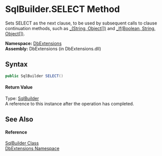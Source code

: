 SqlBuilder.SELECT Method
========================
Sets SELECT as the next clause, to be used by subsequent calls to clause continuation methods, such as [_(String, Object[])][1] and [_If(Boolean, String, Object[])][2].

**Namespace:** [DbExtensions][3]  
**Assembly:** DbExtensions (in DbExtensions.dll)

Syntax
------

```csharp
public SqlBuilder SELECT()
```

#### Return Value
Type: [SqlBuilder][4]  
A reference to this instance after the operation has completed.

See Also
--------

#### Reference
[SqlBuilder Class][4]  
[DbExtensions Namespace][3]  

[1]: _.md
[2]: _If.md
[3]: ../README.md
[4]: README.md